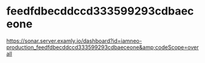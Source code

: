 # feedfdbecddccd333599293cdbaeceone
https://sonar.server.examly.io/dashboard?id=iamneo-production_feedfdbecddccd333599293cdbaeceone&amp;codeScope=overall
